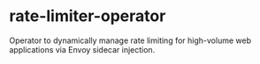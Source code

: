 # rate-limiter-operator
Operator to dynamically manage rate limiting for high-volume web applications via Envoy sidecar injection.
